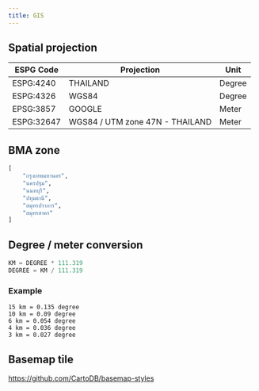 ```yaml
---
title: GIS
---
```


## Spatial projection
| ESPG Code  | Projection                      | Unit   |
| ---------- | ------------------------------- | ------ |
| ESPG:4240  | THAILAND                        | Degree |
| ESPG:4326  | WGS84                           | Degree |
| EPSG:3857  | GOOGLE                          | Meter  |
| ESPG:32647 | WGS84 / UTM zone 47N - THAILAND | Meter  |


## BMA zone
```python
[
    "กรุงเทพมหานคร",
    "นครปฐม",
    "นนทบุรี",
    "ปทุมธานี",
    "สมุทรปราการ",
    "สมุทรสาคร"
]
```

## Degree / meter conversion
```python
KM = DEGREE * 111.319
DEGREE = KM / 111.319
```

### Example
 ```
15 km = 0.135 degree
10 km = 0.09 degree
6 km = 0.054 degree
4 km = 0.036 degree
3 km = 0.027 degree
```

## Basemap tile
https://github.com/CartoDB/basemap-styles
